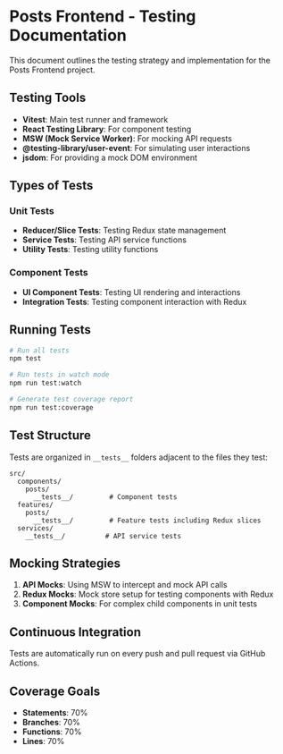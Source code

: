 # Posts Frontend - Testing Documentation

This document outlines the testing strategy and implementation for the Posts Frontend project.

## Testing Tools

- **Vitest**: Main test runner and framework
- **React Testing Library**: For component testing
- **MSW (Mock Service Worker)**: For mocking API requests
- **@testing-library/user-event**: For simulating user interactions
- **jsdom**: For providing a mock DOM environment

## Types of Tests

### Unit Tests

- **Reducer/Slice Tests**: Testing Redux state management
- **Service Tests**: Testing API service functions
- **Utility Tests**: Testing utility functions

### Component Tests

- **UI Component Tests**: Testing UI rendering and interactions
- **Integration Tests**: Testing component interaction with Redux

## Running Tests

```bash
# Run all tests
npm test

# Run tests in watch mode
npm run test:watch

# Generate test coverage report
npm run test:coverage
```

## Test Structure

Tests are organized in `__tests__` folders adjacent to the files they test:

```
src/
  components/
    posts/
      __tests__/         # Component tests
  features/
    posts/
      __tests__/         # Feature tests including Redux slices
  services/
    __tests__/          # API service tests
```

## Mocking Strategies

1. **API Mocks**: Using MSW to intercept and mock API calls
2. **Redux Mocks**: Mock store setup for testing components with Redux
3. **Component Mocks**: For complex child components in unit tests

## Continuous Integration

Tests are automatically run on every push and pull request via GitHub Actions.

## Coverage Goals

- **Statements**: 70%
- **Branches**: 70% 
- **Functions**: 70%
- **Lines**: 70%
